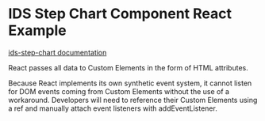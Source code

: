 # IDS Step Chart Component React Example

[ids-step-chart documentation](https://github.com/infor-design/enterprise-wc/blob/main/src/components/ids-step-chart/README.MD)

React passes all data to Custom Elements in the form of HTML attributes.

Because React implements its own synthetic event system, it cannot listen for DOM events coming from Custom Elements without the use of a workaround. Developers will need to reference their Custom Elements using a ref and manually attach event listeners with addEventListener.

